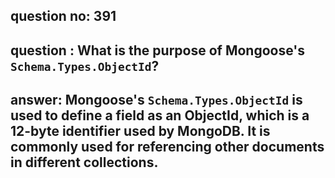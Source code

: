 
      
## question no: 391

## question : What is the purpose of Mongoose's `Schema.Types.ObjectId`?

## answer: Mongoose's `Schema.Types.ObjectId` is used to define a field as an ObjectId, which is a 12-byte identifier used by MongoDB. It is commonly used for referencing other documents in different collections.
      